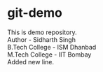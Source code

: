 # git-demo
This is demo repository.
<br>
Author - Sidharth Singh
<br>
B.Tech College - ISM Dhanbad
<br>
M.Tech College - IIT Bombay
<br>
Added new line.

